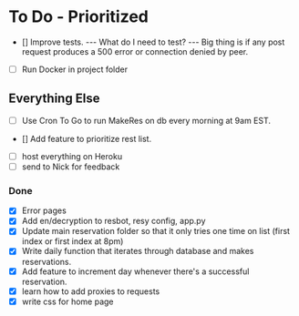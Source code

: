 # To Do - Prioritized


- [] Improve tests. 
--- What do I need to test?
--- Big thing is if any post request produces a 500 error or connection denied by peer. 






- [ ] Run Docker in project folder



## Everything Else
- [ ] Use Cron To Go to run MakeRes on db every morning at 9am EST. 
- [] Add feature to prioritize rest list. 
- [ ] host everything on Heroku
- [ ] send to Nick for feedback

### Done

- [X] Error pages
- [X] Add en/decryption to resbot, resy config, app.py
- [X] Update main reservation folder so that it only tries one time on list (first index or first index at 8pm)
- [X] Write daily function that iterates through database and makes reservations. 
- [X] Add feature to increment day whenever there's a successful reservation. 
- [X] learn how to add proxies to requests
- [X] write css for home page